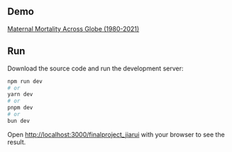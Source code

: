 ## Demo
[Maternal Mortality Across Globe (1980-2021)](https://iv-final-project.vercel.app/finalproject_jiarui)

## Run
Download the source code and run the development server:

```bash
npm run dev
# or
yarn dev
# or
pnpm dev
# or
bun dev
```

Open [http://localhost:3000/finalproject_jiarui](http://localhost:3000/finalproject_jiarui) with your browser to see the result.